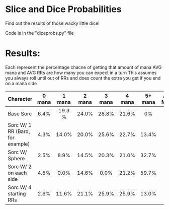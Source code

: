 # Slice and Dice Probabilities

Find out the results of those wacky little dice!

Code is in the "diceprobs.py" file

# Results:

Each represent the percentage chacne of getting that amount of mana
AVG mana and AVG RRs are how many you can expect in a turn 
This assumes you always roll until out of RRs and does count the extra you get if you end on a mana side

| Character         											| 0 mana	| 1 mana	| 2 mana	| 3 mana	| 4 mana	| 5+ mana | AVG Mana | Avg RRs |
| :------------------------------		| :----:	|	:----:	| :----:	|	:----:	|	:----:	|	:----:	| :----:	| :----:	|
| Base Sorc 									 			| 6.4% | 19.3 % | 24.0% | 28.8% | 21.6% | 0% | 2.4 | 0.6 |
| Sorc W/ 1 RR (Bard, for example) 	| 4.3% | 14.0% | 20.0% | 25.6% | 22.7% | 13.4% | 3.0 | 1.5 |
| Sorc W/ Sphere										| 2.5% | 8.9% | 14.5% | 20.3% | 21.0% | 32.7% | 3.9 | 3.0 |
| Sorc W/ 2 on each side						| 4.5% | 0.0% | 14.6% | 0.0% | 21.2% | 59.7% | 5.7 | 1.5 |
| Sorc W/ 4 starting RRs 						| 2.6% | 11.6% | 21.1% | 25.9% | 25.9% | 13.0% | 3.0 | 0.8 |
